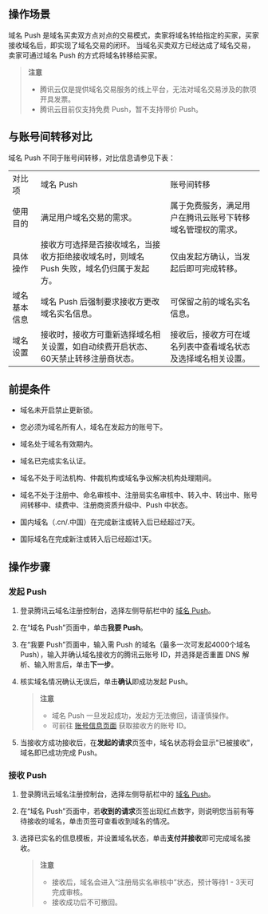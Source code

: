 ## 操作场景

域名 Push 是域名买卖双方点对点的交易模式，卖家将域名转给指定的买家，买家接收域名后，即实现了域名交易的闭环。
当域名买卖双方已经达成了域名交易，卖家可通过域名 Push 的方式将域名转移给买家。

> **注意**
> 
> - 腾讯云仅是提供域名交易服务的线上平台，无法对域名交易涉及的款项开具发票。
> - 腾讯云目前仅支持免费 Push，暂不支持带价 Push。


## 与账号间转移对比

域名 Push 不同于账号间转移，对比信息请参见下表：
<table>
<tr>
<td rowspan="1" colSpan="1" >对比项</td>
<td rowspan="1" colSpan="1" >域名 Push</td>
<td rowspan="1" colSpan="1" >账号间转移</td>
</tr>
<tr>
<td rowspan="1" colSpan="1" >使用目的</td>
<td rowspan="1" colSpan="1" >满足用户域名交易的需求。</td>
<td rowspan="1" colSpan="1" >属于免费服务，满足用户在腾讯云账号下转移域名管理权的需求。</td>
</tr>
<tr>
<td rowspan="1" colSpan="1" >具体操作</td>
<td rowspan="1" colSpan="1" >接收方可选择是否接收域名，当接收方拒绝接收域名时，则域名 Push 失败，域名仍归属于发起方。</td>
<td rowspan="1" colSpan="1" >仅由发起方确认，当发起后即可完成转移。</td>
</tr>
<tr>
<td rowspan="1" colSpan="1" >域名基本信息</td>
<td rowspan="1" colSpan="1" >域名 Push 后强制要求接收方更改域名实名信息。</td>
<td rowspan="1" colSpan="1" >可保留之前的域名实名信息。</td>
</tr>
<tr>
<td rowspan="1" colSpan="1" >域名设置</td>
<td rowspan="1" colSpan="1" >接收时，接收方可重新选择域名相关设置，如自动续费开启状态、60天禁止转移注册商状态。</td>
<td rowspan="1" colSpan="1" >接收后，接收方可在域名列表中查看域名状态及选择域名相关设置。</td>
</tr>
</table>


## 前提条件
- 域名未开启禁止更新锁。

- 您必须为域名所有人，域名在发起方的账号下。

- 域名处于域名有效期内。

- 域名已完成实名认证。

- 域名不处于司法机构、仲裁机构或域名争议解决机构处理期间。

- 域名不处于注册中、命名审核中、注册局实名审核中、转入中、转出中、账号间转移中、续费中、注册商资质升级中、Push 中状态。

- 国内域名（.cn/.中国）在完成新注或转入后已经超过7天。

- 国际域名在完成新注或转入后已经超过1天。


## 操作步骤

### 发起 Push
1. 登录腾讯云域名注册控制台，选择左侧导航栏中的 [域名 Push](https://console.cloud.tencent.com/domain/push)。

2. 在“域名 Push”页面中，单击**我要 Push**。

3. 在“我要 Push”页面中，输入需 Push 的域名（最多一次可发起4000个域名 Push），输入并确认域名接收方的腾讯云账号 ID，并选择是否重置 DNS 解析、输入附言后，单击**下一步**。

4. 核实域名情况确认无误后，单击**确认**即成功发起 Push。

   > **注意**
   > 
   > - 域名 Push 一旦发起成功，发起方无法撤回，请谨慎操作。
   > - 可前往 [账号信息页面](https://console.cloud.tencent.com/developer) 获取接收方的账号 ID。

5. 当接收方成功接收后，在**发起的请求**页签中，域名状态将会显示"已被接收"，域名即已成功完成 Push。


### 接收 Push
1. 登录腾讯云域名注册控制台，选择左侧导航栏中的 [域名 Push](https://console.cloud.tencent.com/domain/push)。

2. 在“域名 Push”页面中，若**收到的请求**页签出现红点数字，则说明您当前有等待接收的域名，单击页签可查看收到域名的情况。

3. 选择已实名的信息模板，并设置域名状态，单击**支付并接收**即可完成域名接收。
   

   > **注意**
   > 
   > - 接收后，域名会进入“注册局实名审核中”状态，预计等待1 - 3天可完成审核。
   > - 接收成功后不可撤回。
